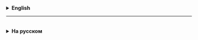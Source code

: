 <details>
  <summary style="cursor: pointer;"><b>English</b></summary>

# Lecture: Maven in Java with IntelliJ IDEA Examples

## Introduction
**Maven** is a tool for automating the build process of Java projects (and more). It provides:
- Dependency management (external libraries).
- Simplified compilation, testing, and artifact packaging.
- A standardized project structure.

In this lecture, we will cover the basics of working with **Maven** in the **IntelliJ IDEA** development environment.

---

## Installing Maven
1. **Built-in Maven**: IntelliJ IDEA comes with built-in Maven support by default.
2. **External Maven** (optional): You can install it separately from the [official website](https://maven.apache.org/download.cgi) and configure the path in IntelliJ IDEA settings.

To verify that Maven is installed and available in your system, run the following command in the terminal:
```bash
mvn -version
```

---

## Creating a New Maven Project in IntelliJ IDEA
1. Open IntelliJ IDEA.
2. Click `File → New → Project...`.
3. Select `Maven` (if you don't see it, choose `New Project` and then `Maven` on the left).
4. If necessary, uncheck `Create from archetype` or select a suitable archetype (project template).
5. Specify the `GroupId` (usually in the format `com.example`) and `ArtifactId` (project name).
6. Click `Next`, then `Finish`.

---

## Default Maven Project Structure
The project structure will look like this:
```
project
 ┣ src
 ┃ ┣ main
 ┃ ┃ ┗ java
 ┃ ┗ test
 ┃   ┗ java
 ┗ pom.xml
```

---

## The `pom.xml` File
The main configuration file for Maven is `pom.xml`. It contains:
- Project coordinates (`groupId`, `artifactId`, `version`).
- Dependencies (libraries, modules).
- Plugins for building, testing, packaging, etc.

### Example of a Basic `pom.xml`
```xml
<project xmlns="http://maven.apache.org/POM/4.0.0"
         xmlns:xsi="http://www.w3.org/2001/XMLSchema-instance"
         xsi:schemaLocation="http://maven.apache.org/POM/4.0.0
                             http://maven.apache.org/xsd/maven-4.0.0.xsd">

    <modelVersion>4.0.0</modelVersion>

    <groupId>com.example</groupId>
    <artifactId>demo-project</artifactId>
    <version>1.0-SNAPSHOT</version>

    <properties>
        <project.build.sourceEncoding>UTF-8</project.build.sourceEncoding>
        <!-- Specify the Java version, e.g., 17 -->
        <maven.compiler.source>17</maven.compiler.source>
        <maven.compiler.target>17</maven.compiler.target>
    </properties>

    <dependencies>
        <!-- Example: JUnit for testing -->
        <dependency>
            <groupId>org.junit.jupiter</groupId>
            <artifactId>junit-jupiter-api</artifactId>
            <version>5.9.2</version>
            <scope>test</scope>
        </dependency>
    </dependencies>

    <build>
        <plugins>
            <!-- Maven Compiler Plugin -->
            <plugin>
                <groupId>org.apache.maven.plugins</groupId>
                <artifactId>maven-compiler-plugin</artifactId>
                <version>3.10.1</version>
                <configuration>
                    <source>17</source>
                    <target>17</target>
                </configuration>
            </plugin>
            <!-- Maven Surefire Plugin for running tests -->
            <plugin>
                <groupId>org.apache.maven.plugins</groupId>
                <artifactId>maven-surefire-plugin</artifactId>
                <version>2.22.2</version>
            </plugin>
        </plugins>
    </build>

</project>
```

---

## Adding Dependencies
1. Open the `pom.xml` file.
2. Find or add the following section:
```xml
<dependencies>
    <!-- Add your dependencies here -->
</dependencies>
```
3. To add a dependency, specify:
    - `groupId`
    - `artifactId`
    - `version`

### Example: Adding the Gson Library
```xml
<dependency>
    <groupId>com.google.code.gson</groupId>
    <artifactId>gson</artifactId>
    <version>2.10.1</version>
</dependency>
```

After adding a dependency, IntelliJ IDEA usually downloads it automatically from the Maven repository. If it doesn't, click the `Maven panel → Reload All Maven Projects` icon.

---

## Basic Maven Commands
In IntelliJ IDEA, you can run all basic commands from the Maven panel (usually on the right) or from the terminal in the project's root directory.

### Basic Goals/Phases:
1. **compile**  
   Compiles the code into `target/classes`.
   ```bash
   mvn compile
   ```

2. **test**  
   Runs tests (e.g., JUnit or others).
   ```bash
   mvn test
   ```

3. **package**  
   Compiles and packages the project (usually into a `.jar` or `.war`) in the `target` folder.
   ```bash
   mvn package
   ```

4. **clean**  
   Deletes compiled files and artifacts in the `target` folder.
   ```bash
   mvn clean
   ```

5. **install**  
   Installs (saves) your artifact into the local Maven repository (e.g., `~/.m2/repository`).
   ```bash
   mvn install
   ```

---

## Running Commands in IntelliJ IDEA
1. Click the `Maven` tab (on the right or left, depending on your IDE version).
2. Expand the `Lifecycle` tree.
3. Double-click the desired phase (e.g., `test`) to run the task.

---

## Example Code
For testing, let's create a simple `HelloWorld` class and a test for it.

### `src/main/java/com/example/HelloWorld.java`
```java
package com.example;

public class HelloWorld {
    public String getGreeting() {
        return "Hello, Maven!";
    }

    public static void main(String[] args) {
        System.out.println(new HelloWorld().getGreeting());
    }
}
```

### `src/test/java/com/example/HelloWorldTest.java`
```java
package com.example;

import org.junit.jupiter.api.Assertions;
import org.junit.jupiter.api.Test;

class HelloWorldTest {

    @Test
    void testGetGreeting() {
        HelloWorld hello = new HelloWorld();
        Assertions.assertEquals("Hello, Maven!", hello.getGreeting());
    }
}
```

1. Run `mvn clean test` in the terminal or execute the `test` phase in IntelliJ IDEA using the Maven Tool Window.
2. Ensure the test passes successfully.

---

## Useful Tips
1. Regularly update plugin and dependency versions — Maven will download new versions from the central repository.
2. For dependency conflicts (different versions of the same library), use `<dependencyManagement>` or dependency analysis plugins (`mvn dependency:tree`).
3. If a class is not visible during compilation, ensure the `scope` (`compile`, `test`, `runtime`, etc.) is correctly configured in `pom.xml`.
4. Use Maven Wrapper to lock the Maven version in your project. Then, the command `./mvnw clean install` will use the version from the project itself.

---

## Conclusion
Maven simplifies project management and makes the build process repeatable and predictable. It makes it easy to manage dependencies, run tests, and package artifacts. By mastering the basic commands and the structure of `pom.xml`, you can efficiently work on Java projects in IntelliJ IDEA.


</details>

<hr>

<details style="padding-top: 18px">
  <summary style="cursor: pointer;"><b>На русском</b></summary>

# Лекция: Maven в Java на примерах IntelliJ IDEA

## Введение
**Maven** — это инструмент для автоматизации сборки проектов на Java (и не только). Он обеспечивает:
- Управление зависимостями (внешние библиотеки).
- Упрощённую компиляцию, тестирование и сборку артефактов.
- Стандартизированную структуру проекта.

В данной лекции мы рассмотрим основы работы с **Maven** в среде разработки **IntelliJ IDEA**.

---

## Установка Maven
1. **Встроенный Maven**: IntelliJ IDEA по умолчанию идёт со встроенной поддержкой Maven.
2. **Внешний Maven** (необязательно): можно установить отдельно с [официального сайта](https://maven.apache.org/download.cgi) и указать путь в настройках IntelliJ IDEA.

Чтобы проверить, что Maven установлен и доступен в системе, запустите в терминале:
```bash
mvn -version
```

---

## Создание нового Maven-проекта в IntelliJ IDEA
1. Откройте IntelliJ IDEA.
2. Нажмите `File → New → Project...`.
3. Выберите `Maven` (если не видите, то выберите `New Project` и слева — `Maven`).
4. При необходимости снимите галочку `Create from archetype` или выберите подходящий archetype (заготовку проекта).
5. Укажите `GroupId` (обычно формат `com.example`) и `ArtifactId` (название проекта).
6. Нажмите `Next`, затем `Finish`.

---

## Структура Maven-проекта по умолчанию
Структура проекта будет выглядеть так:
```
project
 ┣ src
 ┃ ┣ main
 ┃ ┃ ┗ java
 ┃ ┗ test
 ┃   ┗ java
 ┗ pom.xml
```

---

## Файл `pom.xml`
Главный файл конфигурации Maven — это `pom.xml`. Он содержит:
- Координаты проекта (`groupId`, `artifactId`, `version`).
- Зависимости (библиотеки, модули).
- Плагины для сборки, тестирования, упаковки и т.д.

### Пример базового `pom.xml`
```xml
<project xmlns="http://maven.apache.org/POM/4.0.0"
         xmlns:xsi="http://www.w3.org/2001/XMLSchema-instance"
         xsi:schemaLocation="http://maven.apache.org/POM/4.0.0
                             http://maven.apache.org/xsd/maven-4.0.0.xsd">

    <modelVersion>4.0.0</modelVersion>

    <groupId>com.example</groupId>
    <artifactId>demo-project</artifactId>
    <version>1.0-SNAPSHOT</version>

    <properties>
        <project.build.sourceEncoding>UTF-8</project.build.sourceEncoding>
        <!-- Указываем версию Java, например 17 -->
        <maven.compiler.source>17</maven.compiler.source>
        <maven.compiler.target>17</maven.compiler.target>
    </properties>

    <dependencies>
        <!-- Пример: JUnit для тестов -->
        <dependency>
            <groupId>org.junit.jupiter</groupId>
            <artifactId>junit-jupiter-api</artifactId>
            <version>5.9.2</version>
            <scope>test</scope>
        </dependency>
    </dependencies>

    <build>
        <plugins>
            <!-- Плагин компиляции Maven -->
            <plugin>
                <groupId>org.apache.maven.plugins</groupId>
                <artifactId>maven-compiler-plugin</artifactId>
                <version>3.10.1</version>
                <configuration>
                    <source>17</source>
                    <target>17</target>
                </configuration>
            </plugin>
            <!-- Плагин запуска тестов -->
            <plugin>
                <groupId>org.apache.maven.plugins</groupId>
                <artifactId>maven-surefire-plugin</artifactId>
                <version>2.22.2</version>
            </plugin>
        </plugins>
    </build>

</project>
```

---

## Добавление зависимостей
1. Откройте файл `pom.xml`.
2. Найдите или добавьте раздел:
```xml
<dependencies>
    <!-- Здесь добавляйте нужные зависимости -->
</dependencies>
```
3. Чтобы добавить зависимость, нужно указать:
    - `groupId`
    - `artifactId`
    - `version`

### Пример: добавление библиотеки Gson
```xml
<dependency>
    <groupId>com.google.code.gson</groupId>
    <artifactId>gson</artifactId>
    <version>2.10.1</version>
</dependency>
```

После добавления зависимости IntelliJ IDEA обычно автоматически скачивает её из репозитория Maven. Если этого не произошло, нажмите `Maven-панель → иконку Reload All Maven Projects`.

---

## Основные команды Maven
В IntelliJ IDEA все основные команды можно запускать на Maven-панели (обычно справа), либо в терминале, находясь в корне проекта.

### Основные цели/фазы:
1. **compile**  
   Компилирует код в `target/classes`.
   ```bash
   mvn compile
   ```

2. **test**  
   Запускает тесты (классические JUnit или другие).
   ```bash
   mvn test
   ```

3. **package**  
   Компилирует и упаковывает проект (обычно в `.jar` или `.war`) в папку `target`.
   ```bash
   mvn package
   ```

4. **clean**  
   Удаляет скомпилированные файлы и артефакты в папке `target`.
   ```bash
   mvn clean
   ```

5. **install**  
   Устанавливает (сохраняет) ваш артефакт в локальный Maven-репозиторий (например `~/.m2/repository`).
   ```bash
   mvn install
   ```

---

## Запуск команд в IntelliJ IDEA
1. Нажмите вкладку `Maven` (справа или слева, в зависимости от версии IDE).
2. Раскройте дерево `Lifecycle`.
3. Двойным кликом по нужной фазе (например `test`) запустите задачу.

---

## Пример кода
Для теста возьмём небольшой класс `HelloWorld` и тест к нему.

### `src/main/java/com/example/HelloWorld.java`
```java
package com.example;

public class HelloWorld {
    public String getGreeting() {
        return "Hello, Maven!";
    }

    public static void main(String[] args) {
        System.out.println(new HelloWorld().getGreeting());
    }
}
```

### `src/test/java/com/example/HelloWorldTest.java`
```java
package com.example;

import org.junit.jupiter.api.Assertions;
import org.junit.jupiter.api.Test;

class HelloWorldTest {

    @Test
    void testGetGreeting() {
        HelloWorld hello = new HelloWorld();
        Assertions.assertEquals("Hello, Maven!", hello.getGreeting());
    }
}
```

1. Выполните `mvn clean test` в консоли или запустите фазу `test` в IntelliJ IDEA через Maven Tool Window.
2. Убедитесь, что тест прошёл успешно.

---

## Полезные советы
1. Обновляйте версии плагинов и зависимостей регулярно — Maven будет скачивать новые версии из центрального репозитория.
2. При конфликте зависимостей (версии одних и тех же библиотек отличаются) используйте `<dependencyManagement>` или плагины анализа зависимостей (`mvn dependency:tree`).
3. Если какой-то класс не виден при компиляции, убедитесь, что `scope` (`compile`, `test`, `runtime` и т.д.) настроен правильно в `pom.xml`.
4. Используйте Maven Wrapper для фиксирования версии Maven в проекте. Тогда команда `./mvnw clean install` будет использовать версию из самого проекта.

---

## Заключение
Maven упрощает работу над проектом и делает процесс сборки повторяемым и предсказуемым. С ним легко управлять зависимостями, запускать тесты и собирать готовые артефакты. Освоив базовые команды и структуру `pom.xml`, вы сможете эффективно работать над Java-проектами в IntelliJ IDEA.
```




</details>
